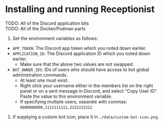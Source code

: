 # Installing and running Receptionist

TODO: All of the Discord application bits  
TODO: All of the Docker/Podman parts  
  
1. Set the environment variables as follows:
  - `APP_TOKEN`: The Discord app token which you noted down earlier.
  - `APPLICATION_ID`: The Discord application ID which you noted down earlier.
    - Make sure that the above two values are not swapped.
  - `BOT_OWNER_IDS`: IDs of users who should have access to bot global administration commands.
    - At least one must exist.
    - Right click your username either in the members list on the right panel or on a sent message in Discord, and select "Copy User ID". Paste the value to this environment variable.
    - If specifying multiple users, separate with commas: `0000000000,1111111111,2222222222`
1. If supplying a custom bot icon, place it in `./data/custom-bot-icon.png`.